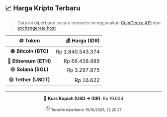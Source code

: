 

<!-- HARGA_KRIPTO -->
## 📈 Harga Kripto Terbaru

> Data ini diperbarui secara otomatis menggunakan [CoinGecko API](https://www.coingecko.com/) dan [exchangerate.host](https://exchangerate.host/)

<div align="center">

| 🪙 Token | 💰 Harga (IDR) |
|:------:|---------------:|
| 🟠 **Bitcoin (BTC)**   | Rp 1.840.543.374 |
| 🔵 **Ethereum (ETH)**  | Rp 66.438.888 |
| 🟣 **Solana (SOL)**    | Rp 3.297.875 |
| 🟢 **Tether (USDT)**   | Rp 16.622 |

---

💱 **Kurs Rupiah (USD → IDR)**: Rp 16.604

🕒 <sub>Terakhir diperbarui: 15/10/2025, 22.20.27</sub>

</div>
<!-- /HARGA_KRIPTO -->